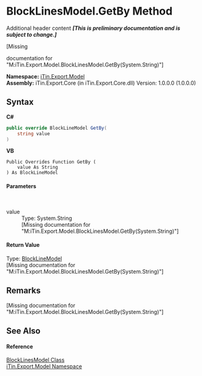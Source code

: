 # BlockLinesModel.GetBy Method 
Additional header content _**\[This is preliminary documentation and is subject to change.\]**_

\[Missing <summary> documentation for "M:iTin.Export.Model.BlockLinesModel.GetBy(System.String)"\]

**Namespace:**&nbsp;<a href="ef57ffcc-e95e-b212-5a46-9aa6f5a3511f">iTin.Export.Model</a><br />**Assembly:**&nbsp;iTin.Export.Core (in iTin.Export.Core.dll) Version: 1.0.0.0 (1.0.0.0)

## Syntax

**C#**<br />
``` C#
public override BlockLineModel GetBy(
	string value
)
```

**VB**<br />
``` VB
Public Overrides Function GetBy ( 
	value As String
) As BlockLineModel
```


#### Parameters
&nbsp;<dl><dt>value</dt><dd>Type: System.String<br />\[Missing <param name="value"/> documentation for "M:iTin.Export.Model.BlockLinesModel.GetBy(System.String)"\]</dd></dl>

#### Return Value
Type: <a href="e4af1c40-c21b-66d0-9ce1-a3396528ac64">BlockLineModel</a><br />\[Missing <returns> documentation for "M:iTin.Export.Model.BlockLinesModel.GetBy(System.String)"\]

## Remarks
\[Missing <remarks> documentation for "M:iTin.Export.Model.BlockLinesModel.GetBy(System.String)"\]

## See Also


#### Reference
<a href="af92041c-0246-54ab-9e61-08285978a102">BlockLinesModel Class</a><br /><a href="ef57ffcc-e95e-b212-5a46-9aa6f5a3511f">iTin.Export.Model Namespace</a><br />